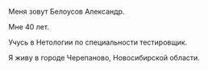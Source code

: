 Меня зовут Белоусов Александр.

 Мне 40 лет.

 Учусь в Нетологии по специальности тестировщик.

 Я живу в городе Черепаново, Новосибирской области.

 